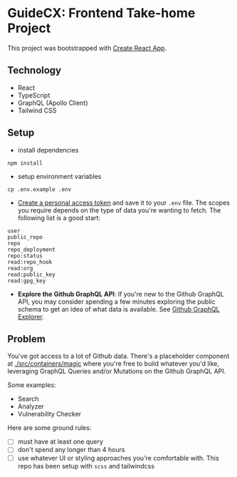 # GuideCX: Frontend Take-home Project

This project was bootstrapped with [Create React App](https://github.com/facebook/create-react-app).

## Technology

- React
- TypeScript
- GraphQL (Apollo Client)
- Tailwind CSS

## Setup

- install dependencies

```
npm install
```

- setup environment variables

```
cp .env.example .env
```

- [Create a personal access token](https://docs.github.com/en/github/authenticating-to-github/creating-a-personal-access-token) and save it to your `.env` file. The scopes you require depends on the type of data you're wanting to fetch. The following list is a good start:

```
user
public_repo
repo
repo_deployment
repo:status
read:repo_hook
read:org
read:public_key
read:gpg_key
```

- **Explore the Github GraphQL API**: If you're new to the Github GraphQL API, you may consider spending a few minutes exploring the public schema to get an idea of what data is available. See [Github GraphQL Explorer](https://docs.github.com/en/graphql/overview/explorer).

## Problem

You've got access to a lot of Github data. There's a placeholder component at [./src/containers/magic](./src/containers/magic) where you're free to build whatever you'd like, leveraging GraphQL Queries and/or Mutations on the Github GraphQL API.

Some examples:

- Search
- Analyzer
- Vulnerability Checker

Here are some ground rules:

- [ ] must have at least one query
- [ ] don't spend any longer than 4 hours
- [ ] use whatever UI or styling approaches you're comfortable with. This repo has been setup with `scss` and tailwindcss
